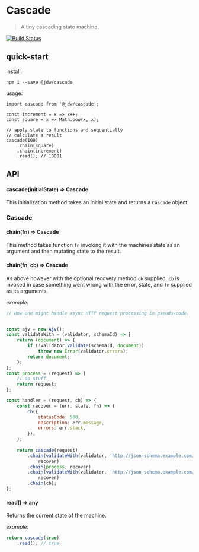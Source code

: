 Cascade
===

> A tiny cascading state machine.

[![Build Status](https://travis-ci.org/jdwije/cascade.svg?branch=master)](https://travis-ci.org/jdwije/cascade)

## quick-start

install:
```
npm i --save @jdw/cascade
```

usage:
```
import cascade from '@jdw/cascade';

const increment = x => x++;
const square = x => Math.pow(x, x);

// apply state to functions and sequentially
// calculate a result
cascade(100)
    .chain(square)
    .chain(increment)
    .read(); // 10001
```

## API

#### cascade(initialState) => Cascade

This initialization method takes an initial state and returns a `Cascade`
object.

### Cascade

#### chain(fn) => Cascade

This method takes function `fn` invoking it with the machines state as an
argument and then mutating state to the result.

#### chain(fn, cb) => Cascade

As above however with the optional recovery method `cb` supplied. `cb` is invoked
in case something went wrong with the error, state, and `fn` supplied as its
arguments.

_example:_
```javascript
// How one might handle async HTTP request processing in pseudo-code.


const ajv = new Ajv();
const validateWith = (validator, schemaId) => {
    return (document) => {
        if (!validator.validate(schemaId, document))
            throw new Error(validator.errors);
        return document;
    };
};
const process = (request) => {
    // do stuff
    return request;
};

const handler = (request, cb) => {
    const recover = (err, state, fn) => {
        cb({
            statusCode: 500,
            description: err.message,
            errors: err.stack,
        });
    };
    
    return cascade(request)
        .chain(validateWith(validator, 'http://json-schema.example.com/request#'),
            recover)
        .chain(process, recover)
        .chain(validateWith(validator, 'http://json-schema.example.com/response#'),
            recover)
        .chain(cb);
};
```

#### read() => any

Returns the current state of the machine.

_example:_
```javascript
return cascade(true)
    .read(); // true
```
